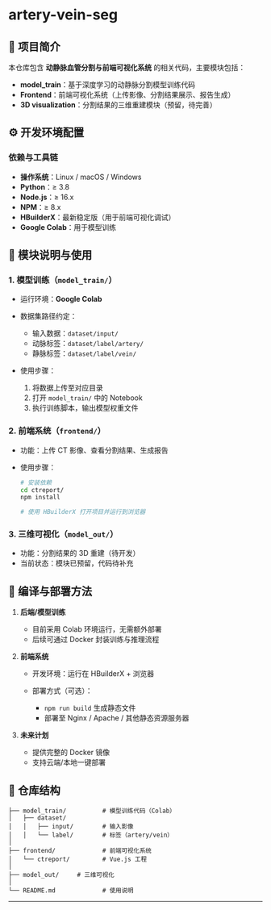 # artery-vein-seg
## 📌 项目简介

本仓库包含 **动静脉血管分割与前端可视化系统** 的相关代码，主要模块包括：

* **model\_train**：基于深度学习的动静脉分割模型训练代码
* **Frontend**：前端可视化系统（上传影像、分割结果展示、报告生成）
* **3D visualization**：分割结果的三维重建模块（预留，待完善）


## ⚙️ 开发环境配置

### 依赖与工具链

* **操作系统**：Linux / macOS / Windows
* **Python**：≥ 3.8
* **Node.js**：≥ 16.x
* **NPM**：≥ 8.x
* **HBuilderX**：最新稳定版（用于前端可视化调试）
* **Google Colab**：用于模型训练


## 🧩 模块说明与使用

### 1. 模型训练（`model_train/`）

* 运行环境：**Google Colab**
* 数据集路径约定：

  * 输入数据：`dataset/input/`
  * 动脉标签：`dataset/label/artery/`
  * 静脉标签：`dataset/label/vein/`
* 使用步骤：

  1. 将数据上传至对应目录
  2. 打开 `model_train/` 中的 Notebook
  3. 执行训练脚本，输出模型权重文件


### 2. 前端系统（`frontend/`）

* 功能：上传 CT 影像、查看分割结果、生成报告
* 使用步骤：

  ```bash
  # 安装依赖
  cd ctreport/
  npm install

  # 使用 HBuilderX 打开项目并运行到浏览器
  ```

### 3. 三维可视化（`model_out/`）

* 功能：分割结果的 3D 重建（待开发）
* 当前状态：模块已预留，代码待补充


## 🚀 编译与部署方法

1. **后端/模型训练**

   * 目前采用 Colab 环境运行，无需额外部署
   * 后续可通过 Docker 封装训练与推理流程

2. **前端系统**

   * 开发环境：运行在 HBuilderX + 浏览器
   * 部署方式（可选）：

     * `npm run build` 生成静态文件
     * 部署至 Nginx / Apache / 其他静态资源服务器

3. **未来计划**

   * 提供完整的 Docker 镜像
   * 支持云端/本地一键部署



## 📂 仓库结构

```
├── model_train/          # 模型训练代码（Colab）
│   ├── dataset/
│   │   ├── input/        # 输入影像
│   │   └── label/        # 标签（artery/vein）
│
├── frontend/             # 前端可视化系统
│   └── ctreport/         # Vue.js 工程
│
├── model_out/     # 三维可视化
│
└── README.md             # 使用说明
```

---
